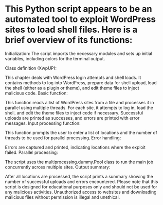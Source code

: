 <h1> This Python script appears to be an automated tool to exploit WordPress sites to load shell files. Here is a brief overview of its functions: </h1>

Initialization: The script imports the necessary modules and sets up initial variables, including colors for the terminal output.


Class definition (XwpUP):

This chapter deals with WordPress login attempts and shell loads.
It contains methods to log into WordPress, prepare data for shell upload, load the shell (either as a plugin or theme), and edit theme files to inject malicious code.
Basic function:

This function reads a list of WordPress sites from a file and processes it in parallel using multiple threads.
For each site, it attempts to log in, load the shell, and edit the theme files to inject code if necessary.
Successful uploads are printed as successes, and errors are printed with error messages.
Input processing function:

This function prompts the user to enter a list of locations and the number of threads to be used for parallel processing.
Error handling:

Errors are captured and printed, indicating locations where the exploit failed.
Parallel processing:

The script uses the multiprocessing.dummy.Pool class to run the main job concurrently across multiple sites.
Output summary:

After all locations are processed, the script prints a summary showing the number of successful uploads and errors encountered.
Please note that this script is designed for educational purposes only and should not be used for any malicious activities. Unauthorized access to websites and downloading malicious files without permission is illegal and unethical.

